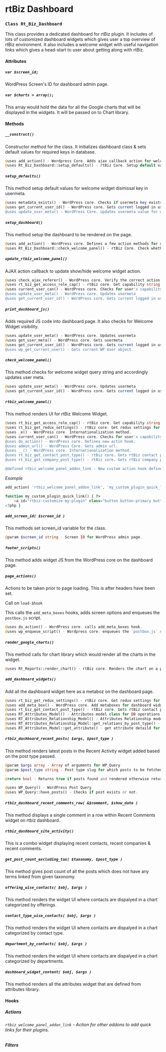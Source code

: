 rtBiz Dashboard
===============

### `Class Rt_Biz_Dashboard`

This class provides a dedicated dashboard for rtBiz plugin. It includes of lots of customized dashboard widgets which gives user a top overview of rtBiz environment. It also includes a welcome widget with useful navigation links which gives a head-start to user about getting along with rtBiz.

#### Attributes

##### `var $screen_id;`

WordPress Screen's ID for dashboard admin page.

##### `var $charts = array();`

This array would hold the data for all the Google charts that will be displayed in the widgets. It will be passed on to Chart library.

#### Methods

##### `__construct()`

Constructor method for the class. It initializes dashboard class & sets default values for required keys in database.

``` php
@uses add_action() - Wordpress Core. Adds ajax callback action for welcome widget dismissal.
@uses Rt_Biz_Dashboard::setup_defaults() - rtBiz Core. Setup default values for welcome widget dismissal key.
```

##### `setup_defaults()`

This method setup default values for welcome widget dismissal key in usermeta.

``` php
@uses metadata_exists() - WordPress core. Checks if usermeta key exists or not.
@uses get_current_user_id() - WordPress core. Gets current logged in user's ID.
@uses update_user_meta() - WordPress Core. updates usermeta value for dismissal key if it doesn't exists.
```

##### `setup_dashboard()`

This method setup the dashboard to be rendered on the page.

``` php
@uses add_action() - WordPress core. Defines a few action methods for dashboard setup.
@uses Rt_Biz_Dashboard::check_welcome_panel() - rtBiz Core. Check whether to display welcome widget or not.
```

##### `update_rtbiz_welcome_panel()`

AJAX action callback to update show/hide welcome widget action.

``` php
@uses check_ajax_referer() - WordPress core. Verify the correct action.
@uses rt_biz_get_access_role_cap() - rtBiz core. Get capability string to check for given role.
@uses current_user_can() - WordPress core. Checks for user's capability.
@uses update_user_meta() - WordPress core. Updates usermeta
@uses get_current_user_id() - WordPress core. Gets current logged in user's ID.
```

##### `print_dashboard_js()`

Adds required JS code into dashboard page. It also checks for Welcome Widget visibility.

``` php
@uses update_user_meta() - WordPress core. Updates usermeta
@uses get_user_meta() - WordPress core. Gets usermeta
@uses get_current_user_id() - WordPress core. Gets current logged in user's ID.
@uses wp_get_current_user() - Gets current WP User object.
```

##### `check_welcome_panel()`

This method checks for welcome widget query string and accordingly updates user meta.

``` php
@uses update_user_meta() - WordPress core. Updates usermeta
@uses get_current_user_id() - WordPress core. Gets current logged in user's ID.
```

##### `rtbiz_welcome_panel()`

This method renders UI for rtBiz Welcome Widget.

``` php
@uses rt_biz_get_access_role_cap() - rtBiz core. Get capability string to check for given role.
@uses rt_biz_get_redux_settings() - rtBiz core. Get redux settings for label.
@uses _e() - WordPress core. Internationalization method.
@uses current_user_can() - WordPress core. Checks for user's capability.
@uses do_action() - WordPress core. Defines new actin hook.
@uses admin_url() - WordPress Core. Gets admin url.
@uses __() - WordPress core. Internationalization method.
@uses rt_biz_get_contact_post_type() - rtBiz core. Gets rtBiz contact post type
@uses rt_biz_get_company_post_type() - rtBiz core. Gets rtBiz company post type

@defined rtbiz_welcome_panel_addon_link - New custom action hook defined for other plugins to add their quick links in rtBiz Welcome widget.
```

*Example*

``` php
add_action( 'rtbiz_welcome_panel_addon_link', 'my_custom_plugin_quick_link' );

function my_custom_plugin_quick_link() { ?>
	<a id="rtbiz-customize-my-plugin" class="button button-primary button-hero" href="<?php echo admin_url( 'admin.php?page=rt-my-plugin-dashboard' ); ?>"><?php _e( 'My Plugin' ); ?></a>
<?php }
```

##### `add_screen_id( $screen_id )`

This methods set screen_id variable for the class.

``` php
@param $screen_id string - Screen ID for WordPress admin page.
```

##### `footer_scripts()`

This method adds widget JS from the WordPress core on the dashboard page.

##### `page_actions()`

Actions to be taken prior to page loading. This is after headers have been set.

Call on `load-$hook`

This calls the `add_meta_boxes` hooks, adds screen options and enqueues the `postbox.js` script.

``` php
@uses do_action() - WordPress core. calls add_meta_boxes hook.
@uses wp_enqueue_script() - Wordpress core. enqueues the `postbox.js` script.
```

##### `render_google_charts()`

This method calls for chart library which would render all the charts in the widget.

``` php
@uses Rt_Reports::render_chart() - rtBiz core. Renders the chart on a page.
```

##### `add_dashboard_widgets()`

Add all the dashboard widget here as a metaboz on the dashboard page.

``` php
@uses rt_biz_get_redux_settings() - rtBiz core. Get redux settings for label.
@uses add_meta_box() - WordPress core. Add metaboxes for dashboard widgets.
@uses rt_biz_get_contact_post_type() - rtBiz core. Gets rtBiz contact post type
@uses RT_Attributes_Model() - Attributes model class for DB operations.
@uses RT_Attributes_Relationship_Model() - Attributes Relationship model class for DB operations.
@uses RT_Attributes_Relationship_Model::get_relations_by_post_type() - Get relations based on post type.
@uses RT_Attributes_Model::get_attribute() - get attribute detaild for given attribute ID.
```

##### `rtbiz_dashboard_recent_posts( $args, $post_type )`

This method renders latest posts in the Recent Activity widget added based on the post type passed.

``` php
@param $args array - Array of arguments for WP_Query
@param $post_type string - Post type slug for which posts to be fetched.

@return bool - Returns true if posts found and rendered otherwise returns false.

@uses WP_Query() - WordPress Post Query
@uses WP_Query::have_posts() - Checks if post exists or not.
```

##### `rtbiz_dashboard_recent_comments_row( &$comment, $show_date )`

This method displays a single comment in a row within Recent Comments widget on rtbiz dashboard.

##### `rtbiz_dashboard_site_activity()`

This is a combo widget displaying recent contacts, recent companies & recent comments.

##### `get_post_count_excluding_tax( $taxonomy, $post_type )`

This method gives post count of all the posts which does not have any terms linked from given taxonomy.

##### `offering_wise_contacts( $obj, $args )`

This method renders the widget UI where contacts are dispalyed in a chart categorized by offerings.

##### `contact_type_wise_contacts( $obj, $args )`

This method renders the widget UI where contacts are dispalyed in a chart categorized by contact type.

##### `department_by_contacts( $obj, $args )`

This method renders the widget UI where contacts are dispalyed in a chart categorized by departments.

##### `dashboard_widget_content( $obj, $args )`

This method renders all the attributes widget that are defined from attributes library.

#### Hooks

##### Actions

###### `rtbiz_welcome_panel_addon_link` - Action for other addons to add quick links for their plugins.

##### Filters
